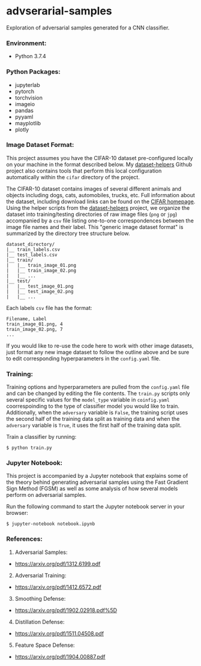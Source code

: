 # advserarial-samples
Exploration of adversarial samples generated for a CNN classifier.

### Environment:

- Python 3.7.4

### Python Packages:

- jupyterlab
- pytorch
- torchvision
- imageio
- pandas
- pyyaml
- mayplotlib
- plotly

### Image Dataset Format:

This project assumes you have the CIFAR-10 dataset pre-configured locally on your machine in the format described below. My [dataset-helpers](https://github.com/dylanell/dataset-helpers) Github project also contains tools that perform this local configuration automatically within the `cifar` directory of the project.

The CIFAR-10 dataset contains images of several different animals and objects including dogs, cats, automobiles, trucks, etc. Full information about the dataset, including download links can be found on the [CIFAR homepage](https://www.cs.toronto.edu/~kriz/cifar.html). Using the helper scripts from the [dataset-helpers](https://github.com/dylanell/dataset-helpers) project, we organize the dataset into training/testing directories of raw image files (`png` or `jpg`) accompanied by a `csv` file listing one-to-one correspondences between the image file names and their label. This "generic image dataset format" is summarized by the directory tree structure below.

```
dataset_directory/
|__ train_labels.csv
|__ test_labels.csv
|__ train/
|   |__ train_image_01.png
|   |__ train_image_02.png
|   |__ ...
|__ test/
|   |__ test_image_01.png
|   |__ test_image_02.png
|   |__ ...   
```

Each labels `csv` file has the format:

```
Filename, Label
train_image_01.png, 4
train_image_02.png, 7
...
```

If you would like to re-use the code here to work with other image datasets, just format any new image dataset to follow the outline above and be sure to edit corresponding hyperparameters in the `config.yaml` file.

### Training:

Training options and hyperparameters are pulled from the `config.yaml` file and can be changed by editing the file contents. The `train.py` scripts only several specific values for the `model_type` variable in `coinfig.yaml` coorrespoinding to the type of classifier model you would like to train. Additionally, when the `adversary` variable is `False`, the training script uses the second half of the training data split as training data and when the `adversary` variable is `True`, it uses the first half of the training data split.

Train a classifier by running:

```
$ python train.py
```

### Jupyter Notebook:

This project is accompanied by a Jupyter notebook that explains some of the theory behind generating adversarial samples using the Fast Gradient Sign Method (FGSM) as well as some analysis of how several models perform on adversarial samples.

Run the following command to start the Jupyter notebook server in your browser:

```
$ jupyter-notebook notebook.ipynb
```

### References:

1. Adversarial Samples:
  * https://arxiv.org/pdf/1312.6199.pdf
2. Adversarial Training:
  * https://arxiv.org/pdf/1412.6572.pdf
3. Smoothing Defense:
  * https://arxiv.org/pdf/1902.02918.pdf%5D
4. Distillation Defense:
  * https://arxiv.org/pdf/1511.04508.pdf
5. Feature Space Defense:
  * https://arxiv.org/pdf/1904.00887.pdf
